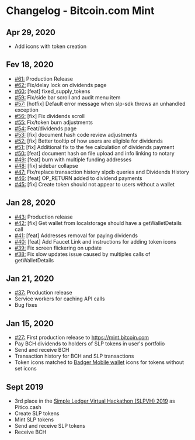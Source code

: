# Changelog - Bitcoin.com Mint

## Apr 29, 2020

- Add icons with token creation

## Fev 18, 2020

- [#61:](https://github.com/Bitcoin-com/mint/pull/61) Production Release
- [#62:](https://github.com/Bitcoin-com/mint/pull/62) Fix/delay lock on dividends page
- [#60:](https://github.com/Bitcoin-com/mint/pull/60) [feat] fixed_supply_tokens
- [#59:](https://github.com/Bitcoin-com/mint/pull/59) Fix/side bar scroll and audit menu item
- [#57:](https://github.com/Bitcoin-com/mint/pull/57) [hotfix] Default error message when slp-sdk throws an unhandled exception
- [#56:](https://github.com/Bitcoin-com/mint/pull/56) [fix] Fix dividends scroll
- [#55:](https://github.com/Bitcoin-com/mint/pull/55) Fix/token burn adjustments
- [#54:](https://github.com/Bitcoin-com/mint/pull/54) Feat/dividends page
- [#53:](https://github.com/Bitcoin-com/mint/pull/53) [fix] document hash code review adjustments
- [#52:](https://github.com/Bitcoin-com/mint/pull/52) [fix] Better tooltip of how users are eligible for dividends
- [#51:](https://github.com/Bitcoin-com/mint/pull/51) [fix] Additional fix to the fee calculation of dividends payment
- [#50:](https://github.com/Bitcoin-com/mint/pull/50) [feat] document hash on file upload and info linking to notary
- [#49:](https://github.com/Bitcoin-com/mint/pull/49) [feat] burn with multiple funding addresses
- [#48:](https://github.com/Bitcoin-com/mint/pull/48) [fix] sidebar collapse
- [#47:](https://github.com/Bitcoin-com/mint/pull/47) Fix/replace transaction history slpdb queries and Dividends History
- [#46:](https://github.com/Bitcoin-com/mint/pull/46) [feat] OP_RETURN added to dividend payments
- [#45:](https://github.com/Bitcoin-com/mint/pull/45) [fix] Create token should not appear to users without a wallet

## Jan 28, 2020

- [#43:](https://github.com/Bitcoin-com/mint/pull/43) Production release
- [#42:](https://github.com/Bitcoin-com/mint/pull/42) [fix] Get wallet from localstorage should have a getWalletDetails call
- [#41:](https://github.com/Bitcoin-com/mint/pull/41) [feat] Addresses removal for paying dividends
- [#40:](https://github.com/Bitcoin-com/mint/pull/40) [feat] Add Faucet Link and instructions for adding token icons
- [#39:](https://github.com/Bitcoin-com/mint/pull/39) Fix screen flickering on update
- [#38:](https://github.com/Bitcoin-com/mint/pull/38) Fix slow updates issue caused by multiples calls of getWalletDetails

## Jan 21, 2020

- [#37:](https://github.com/Bitcoin-com/mint/pull/37) Production release
- Service workers for caching API calls
- Bug fixes

## Jan 15, 2020

- [#27:](https://github.com/Bitcoin-com/mint/pull/27) First production release to https://mint.bitcoin.com
- Pay BCH dividends to holders of SLP tokens in user's portfolio
- Send and receive BCH
- Transaction history for BCH and SLP transactions
- Token icons matched to [Badger Mobile wallet](https://github.com/bitcoin-com/badger-mobile) icons for tokens without set icons

## Sept 2019

- 3rd place in the [Simple Ledger Virtual Hackathon (SLPVH) 2019](https://simpleledger.info/slpvh/) as Pitico.cash
- Create SLP tokens
- Mint SLP tokens
- Send and receive SLP tokens
- Receive BCH
